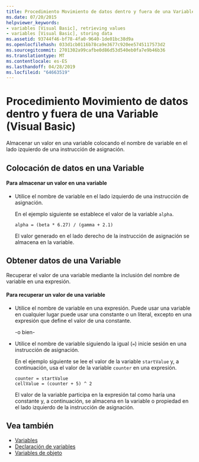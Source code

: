 ```yaml
---
title: Procedimiento Movimiento de datos dentro y fuera de una Variable (Visual Basic)
ms.date: 07/20/2015
helpviewer_keywords:
- variables [Visual Basic], retrieving values
- variables [Visual Basic], storing data
ms.assetid: 93744f46-bf78-4fa0-9640-1de01bc38d9a
ms.openlocfilehash: 033d1cb0116b78ca9e3677c920ee5745117573d2
ms.sourcegitcommit: 2701302a99cafbe0d86d53d540eb0fa7e9b46b36
ms.translationtype: MT
ms.contentlocale: es-ES
ms.lasthandoff: 04/28/2019
ms.locfileid: "64663519"
---
```

# <a name="how-to-move-data-into-and-out-of-a-variable-visual-basic"></a>Procedimiento Movimiento de datos dentro y fuera de una Variable (Visual Basic)
Almacenar un valor en una variable colocando el nombre de variable en el lado izquierdo de una instrucción de asignación.  
  
## <a name="putting-data-in-a-variable"></a>Colocación de datos en una Variable  
  
#### <a name="to-store-a-value-in-a-variable"></a>Para almacenar un valor en una variable  
  
- Utilice el nombre de variable en el lado izquierdo de una instrucción de asignación.  
  
     En el ejemplo siguiente se establece el valor de la variable `alpha`.  
  
    ```  
    alpha = (beta * 6.27) / (gamma + 2.1)  
    ```  
  
     El valor generado en el lado derecho de la instrucción de asignación se almacena en la variable.  
  
## <a name="getting-data-from-a-variable"></a>Obtener datos de una Variable  
 Recuperar el valor de una variable mediante la inclusión del nombre de variable en una expresión.  
  
#### <a name="to-retrieve-a-value-from-a-variable"></a>Para recuperar un valor de una variable  
  
- Utilice el nombre de variable en una expresión. Puede usar una variable en cualquier lugar puede usar una constante o un literal, excepto en una expresión que define el valor de una constante.  
  
     -o bien-  
  
- Utilice el nombre de variable siguiendo la igual (`=`) inicie sesión en una instrucción de asignación.  
  
     En el ejemplo siguiente se lee el valor de la variable `startValue` y, a continuación, usa el valor de la variable `counter` en una expresión.  
  
    ```  
    counter = startValue  
    cellValue = (counter + 5) ^ 2  
    ```  
  
     El valor de la variable participa en la expresión tal como haría una constante y, a continuación, se almacena en la variable o propiedad en el lado izquierdo de la instrucción de asignación.  
  
## <a name="see-also"></a>Vea también

- [Variables](../../../../visual-basic/programming-guide/language-features/variables/index.md)
- [Declaración de variables](../../../../visual-basic/programming-guide/language-features/variables/variable-declaration.md)
- [Variables de objeto](../../../../visual-basic/programming-guide/language-features/variables/object-variables.md)
